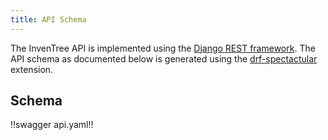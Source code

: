 ```yaml
---
title: API Schema
---
```


The InvenTree API is implemented using the [Django REST framework](https://www.django-rest-framework.org). The API schema as documented below is generated using the [drf-spectactular](https://github.com/tfranzel/drf-spectacular/) extension.

## Schema

!!swagger api.yaml!!
